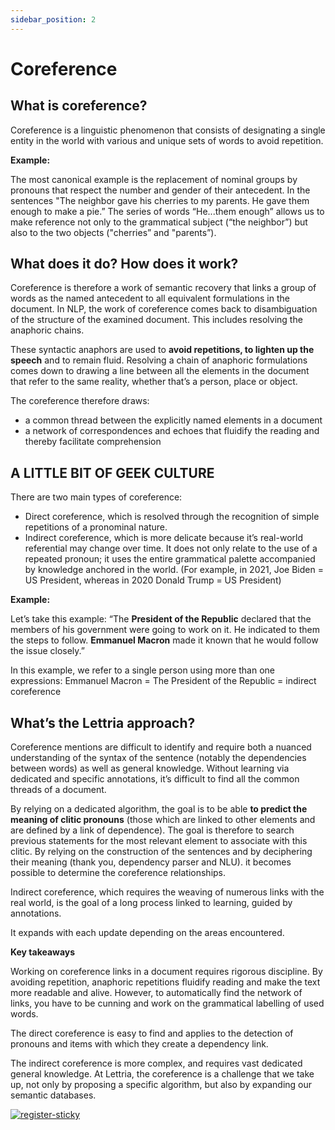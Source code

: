 ```yaml
---
sidebar_position: 2
---
```


# Coreference

## What is coreference?

Coreference is a linguistic phenomenon that consists of designating a single entity in the world with various and unique sets of words to avoid repetition.

**Example:**

The most canonical example is the replacement of nominal groups by pronouns that respect the number and gender of their antecedent. In the sentences "The neighbor gave his cherries to my parents. He gave them enough to make a pie.” The series of words “He...them enough” allows us to make reference not only to the grammatical subject (“the neighbor”) but also to the two objects ("cherries” and "parents”).

## What does it do? How does it work?

Coreference is therefore a work of semantic recovery that links a group of words as the named antecedent to all equivalent formulations in the document. In NLP, the work of coreference comes back to disambiguation of the structure of the examined document. This includes resolving the anaphoric chains.

These syntactic anaphors are used to **avoid repetitions, to lighten up the speech** and to remain fluid. Resolving a chain of anaphoric formulations comes down to drawing a line between all the elements in the document that refer to the same reality, whether that’s a person, place or object.

The coreference therefore draws:

- a common thread between the explicitly named elements in a document
- a network of correspondences and echoes that fluidify the reading and thereby facilitate comprehension

## A LITTLE BIT OF GEEK CULTURE

There are two main types of coreference:

- Direct coreference, which is resolved through the recognition of simple repetitions of a pronominal nature.
- Indirect coreference, which is more delicate because it’s real-world referential may change over time. It does not only relate to the use of a repeated pronoun; it uses the entire grammatical palette accompanied by knowledge anchored in the world. (For example, in 2021, Joe Biden = US President, whereas in 2020 Donald Trump = US President)

**Example:**

Let’s take this example: “The **President of the Republic** declared that the members of his government were going to work on it. He indicated to them the steps to follow. **Emmanuel Macron** made it known that he would follow the issue closely.”

In this example, we refer to a single person using more than one expressions: Emmanuel Macron = The President of the Republic = indirect coreference

## What’s the Lettria approach?

Coreference mentions are difficult to identify and require both a nuanced understanding of the syntax of the sentence (notably the dependencies between words) as well as general knowledge. Without learning via dedicated and specific annotations, it’s difficult to find all the common threads of a document.

By relying on a dedicated algorithm, the goal is to be able **to predict the meaning of clitic pronouns** (those which are linked to other elements and are defined by a link of dependence). The goal is therefore to search previous statements for the most relevant element to associate with this clitic. By relying on the construction of the sentences and by deciphering their meaning (thank you, dependency parser and NLU). it becomes possible to determine the coreference relationships.

Indirect coreference, which requires the weaving of numerous links with the real world, is the goal of a long process linked to learning, guided by annotations.

It expands with each update depending on the areas encountered.

**Key takeaways**

Working on coreference links in a document requires rigorous discipline. By avoiding repetition, anaphoric repetitions fluidify reading and make the text more readable and alive. However, to automatically find the network of links, you have to be cunning and work on the grammatical labelling of used words.

The direct coreference is easy to find and applies to the detection of pronouns and items with which they create a dependency link.

The indirect coreference is more complex, and requires vast dedicated general knowledge. At Lettria, the coreference is a challenge that we take up, not only by proposing a specific algorithm, but also by expanding our semantic databases.

[![register-sticky](/img/register-sticky.png)](https://app.lettria.com/signup)